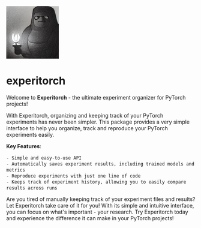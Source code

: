 <img src="logo/logo.jpg" alt="drawing" width="140"/>

#  experitorch 


Welcome to **Experitorch** - the ultimate experiment organizer for PyTorch projects!

With Experitorch, organizing and keeping track of your PyTorch experiments has never been simpler. This package provides a very simple interface to help you organize, track and reproduce your PyTorch experiments easily.

**Key Features**:

    - Simple and easy-to-use API
    - Automatically saves experiment results, including trained models and metrics
    - Reproduce experiments with just one line of code
    - Keeps track of experiment history, allowing you to easily compare results across runs

Are you tired of manually keeping track of your experiment files and results? Let Experitorch take care of it for you! With its simple and intuitive interface, you can focus on what's important - your research. Try Experitorch today and experience the difference it can make in your PyTorch projects!
